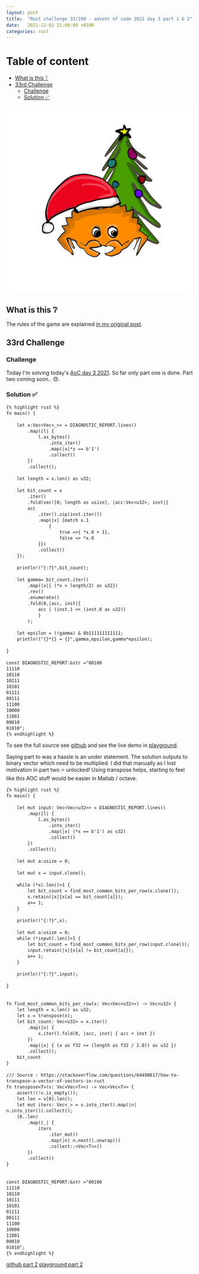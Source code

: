 ```yaml
---
layout: post
title:  "Rust challenge 33/100 - advent of code 2021 day 3 part 1 & 2"
date:   2021-12-02 21:00:00 +0100
categories: rust
---
```



#  Table of content
<!-- MarkdownTOC autolink="true" -->

- [What is this :grey_question:](#what-is-this-grey_question)
- [33rd Challenge](#33rd-challenge)
	- [Challenge](#challenge)
	- [Solution :white_check_mark:](#solution-white_check_mark)

<!-- /MarkdownTOC -->
![](/assets/img/aoc.png)
## What is this :grey_question: 

The rules of the game are explained [in my original post](https://maebli.github.io/rust/2021/10/18/100rust.html). 

## 33rd Challenge
### Challenge

Today I'm solving today's [AoC day 3 2021](ttps://adventofcode.com/2021/day/1). So far only part one is done. Part two coming soon.. :sweat:.


### Solution :white_check_mark:

	{% highlight rust %}
	fn main() {

	    let x:Vec<Vec<_>> = DIAGNOSTIC_REPORT.lines()
	        .map(|l| {
	            l.as_bytes()
	                .into_iter()
	                .map(|x|*x == b'1')
	                .collect()
	        })
	        .collect();

	    let length = x.len() as u32;

	    let bit_count = x
	        .iter()
	        .fold(vec![0; length as usize], |acc:Vec<u32>, inst|{
	        acc
	            .iter().zip(inst.iter())
	            .map(|x| {match x.1
	                {
	                    true =>{ *x.0 + 1},
	                    false => *x.0
	            }})
	            .collect()
	    });

	    println!("{:?}",bit_count);

	    let gamma= bit_count.iter()
	        .map(|x|{ (*x > length/2) as u32})
	        .rev()
	        .enumerate()
	        .fold(0,|acc, inst|{
	            acc | (inst.1 << (inst.0 as u32))
	            }
	        );

	    let epsilon = (!gamma) & 0b111111111111;
	    println!("{}*{} = {}",gamma,epsilon,gamma*epsilon);

	}

	const DIAGNOSTIC_REPORT:&str ="00100
	11110
	10110
	10111
	10101
	01111
	00111
	11100
	10000
	11001
	00010
	01010";
	{% endhighlight %}


To see the full source see [github](https://github.com/maebli/100rustsnippets/tree/master/aoc-2021-day3) and see the live demo in [playground](https://play.rust-lang.org/?version=stable&edition=2021&gist=1843da9bd20744f2ef94f8bd5cee0f61). 


Saying part to was a hassle is an under statement. The solution outputs to binary vector which need to be multiplied. I did that manually as I lost motivation in part two :star: unlocked!
Using transpose helps, starting to feel like this AOC stuff would be easier in Matlab / octave. 

	{% highlight rust %}
	fn main() {

	    let mut input: Vec<Vec<u32>> = DIAGNOSTIC_REPORT.lines()
	        .map(|l| {
	            l.as_bytes()
	                .into_iter()
	                .map(|x| (*x == b'1') as u32)
	                .collect()
	        })
	        .collect();

	    let mut a:usize = 0;

	    let mut x = input.clone();

	    while (*x).len()>1 {
	        let bit_count = find_most_common_bits_per_row(x.clone());
	        x.retain(|x|{x[a] == bit_count[a]});
	        a+= 1;
	    }

	    println!("{:?}",x);

	    let mut a:usize = 0;
	    while (*input).len()>1 {
	        let bit_count = find_most_common_bits_per_row(input.clone());
	        input.retain(|x|{x[a] != bit_count[a]});
	        a+= 1;
	    }

	    println!("{:?}",input);

	}


	fn find_most_common_bits_per_row(x: Vec<Vec<u32>>) -> Vec<u32> {
	    let length = x.len() as u32;
	    let x = transpose(x);
	    let bit_count: Vec<u32> = x.iter()
	        .map(|x| {
	            x.iter().fold(0, |acc, inst| { acc + inst })
	        })
	        .map(|x| { (x as f32 >= (length as f32 / 2.0)) as u32 })
	        .collect();
	    bit_count
	}

	/// Source : https://stackoverflow.com/questions/64498617/how-to-transpose-a-vector-of-vectors-in-rust
	fn transpose<T>(v: Vec<Vec<T>>) -> Vec<Vec<T>> {
	    assert!(!v.is_empty());
	    let len = v[0].len();
	    let mut iters: Vec<_> = v.into_iter().map(|n| n.into_iter()).collect();
	    (0..len)
	        .map(|_| {
	            iters
	                .iter_mut()
	                .map(|n| n.next().unwrap())
	                .collect::<Vec<T>>()
	        })
	        .collect()
	}


	const DIAGNOSTIC_REPORT:&str ="00100
	11110
	10110
	10111
	10101
	01111
	00111
	11100
	10000
	11001
	00010
	01010";
	{% endhighlight %}

[github part 2](https://github.com/maebli/100rustsnippets/tree/master/aoc-2021-day3-part2)
[playground part 2](https://play.rust-lang.org/?version=stable&edition=2021&gist=2525d7a7193eba078b0a6672020ce4e3)

